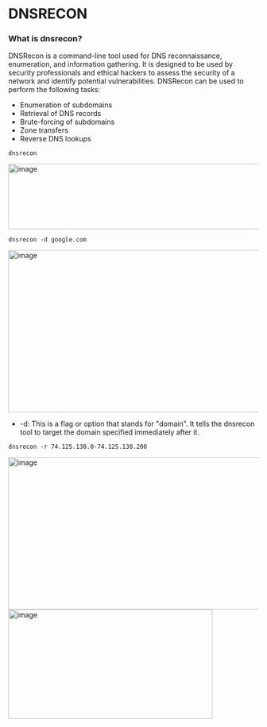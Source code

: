 # DNSRECON


### What is dnsrecon?
DNSRecon is a command-line tool used for DNS reconnaissance, enumeration, and information gathering. It is designed to be used by security professionals and ethical hackers to assess the security of a network and identify potential vulnerabilities. DNSRecon can be used to perform the following tasks:
  - Enumeration of subdomains
  - Retrieval of DNS records
  - Brute-forcing of subdomains
  - Zone transfers
  - Reverse DNS lookups




````
dnsrecon
````
<img width="738" height="132" alt="image" src="https://github.com/user-attachments/assets/89ce8eec-7e4c-42d2-be66-2ff3a2e34819" />



````
dnsrecon -d google.com
````
<img width="506" height="327" alt="image" src="https://github.com/user-attachments/assets/27946b43-708d-4966-a218-6c593a3f8823" />

- -d: This is a flag or option that stands for "domain". It tells the dnsrecon tool to target the domain specified immediately after it.


````
dnsrecon -r 74.125.130.0-74.125.130.200
````
<img width="537" height="307" alt="image" src="https://github.com/user-attachments/assets/d46d2a2b-3938-42c1-a36d-a918f5a26a03" />

<img width="411" height="220" alt="image" src="https://github.com/user-attachments/assets/9ab039f2-99cd-4ee8-8e07-50c013fae1a2" />


